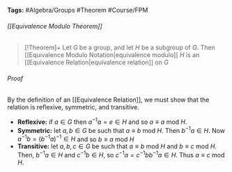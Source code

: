 **Tags:** #Algebra/Groups #Theorem #Course/FPM 
###### [[Equivalence Modulo Theorem]]
> [!Theorem]+
> Let $G$ be a group, and let $H$ be a subgroup of $G$. Then [[Equivalence Modulo Notation|equivalence modulo]] $H$ is an [[Equivalence Relation|equivalence relation]] on $G$

###### Proof
By the definition of an [[Equivalence Relation]], we must show that the relation is reflexive, symmetric, and transitive.
- **Reflexive:** if $a \in G$ then $a^{-1}a=e\in H$ and so $a\equiv a \text{ mod } H$.
- **Symmetric:** let $a,b\in G$ be such that $a\equiv b\text{ mod } H$. Then $b^{-1}a\in H$. Now $a^{-1}b=(b^{-1}a)^{-1}\in H$ and so $b\equiv a \text{ mod } H$
- **Transitive:** let $a,b,c\in G$ be such that $a \equiv b \text{ mod } H$ and $b\equiv c\text{ mod } H$. Then, $b^{-1}a\in H$ and $c^{-1}b\in H$, so $c^{-1}a=c^{-1}bb^{-1}a\in H$. Thus $a\equiv c \text{ mod } H$.
